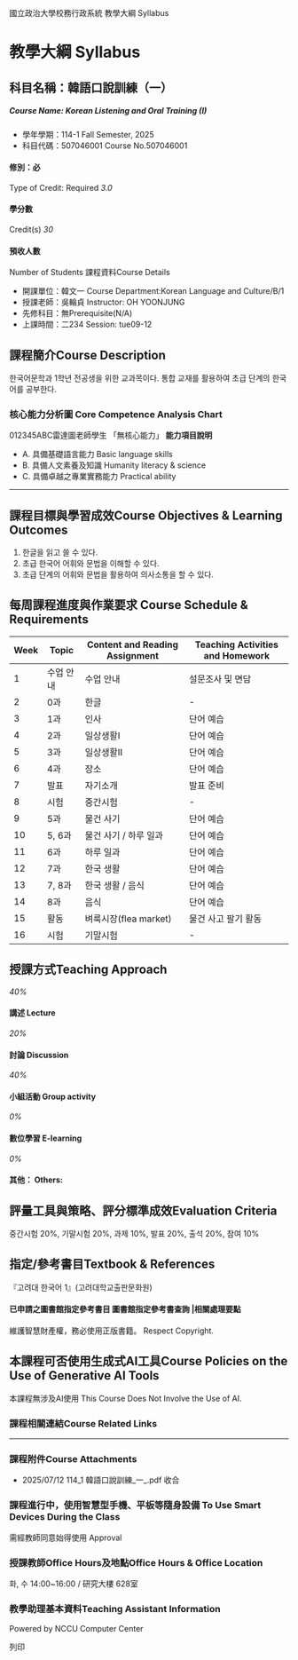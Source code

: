 國立政治大學校務行政系統 教學大綱 Syllabus
# 教學大綱 Syllabus
##  科目名稱：韓語口說訓練（一）
#####  Course Name: Korean Listening and Oral Training (I)
  * 學年學期：114-1 Fall Semester, 2025 
  * 科目代碼：507046001 Course No.507046001


#### 修別：必
Type of Credit: Required 
_3.0_
#### 學分數
Credit(s)
_30_
#### 預收人數
Number of Students
課程資料Course Details
  * 開課單位：韓文一 Course Department:Korean Language and Culture/B/1 
  * 授課老師：吳輪貞 Instructor: OH YOONJUNG 
  * 先修科目：無Prerequisite(N/A)
  * 上課時間：二234 Session: tue09-12


##  課程簡介Course Description
한국어문학과 1학년 전공생을 위한 교과목이다. 통합 교재를 활용하여 초급 단계의 한국어를 공부한다.
###  核心能力分析圖 Core Competence Analysis Chart
012345ABC雷達圖老師學生
「無核心能力」 
**能力項目說明**
  * A. 具備基礎語言能力 Basic language skills
  * B. 具備人文素養及知識 Humanity literacy & science
  * C. 具備卓越之專業實務能力 Practical ability


* * *
##  課程目標與學習成效Course Objectives & Learning Outcomes 
1. 한글을 읽고 쓸 수 있다. 
2. 초급 한국어 어휘와 문법을 이해할 수 있다.
3. 초급 단계의 어휘와 문법을 활용하여 의사소통을 할 수 있다.
##  每周課程進度與作業要求 Course Schedule & Requirements
**Week** |  **Topic** |  **Content and Reading Assignment** |  **Teaching Activities and Homework**  
---|---|---|---  
1 |  수업 안내 |  수업 안내 |  설문조사 및 면담  
2 |  0과 |  한글 |  -  
3 |  1과 |  인사 |  단어 예습  
4 |  2과 |  일상생활I |  단어 예습  
5 |  3과 |  일상생활II |  단어 예습  
6 |  4과 |  장소 |  단어 예습  
7 |  발표 |  자기소개 |  발표 준비  
8 |  시험 |  중간시험 |  -  
9 |  5과 |  물건 사기 |  단어 예습  
10 |  5, 6과 |  물건 사기 / 하루 일과 |  단어 예습  
11 |  6과 |  하루 일과 |  단어 예습  
12 |  7과 |  한국 생활 |  단어 예습  
13 |  7, 8과 |  한국 생활 / 음식 |  단어 예습  
14 |  8과 |  음식 |  단어 예습  
15 |  활동 |  벼룩시장(flea market) |  물건 사고 팔기 활동  
16 |  시험 |  기말시험 |  -  
##  授課方式Teaching Approach
_40%_
####  講述 Lecture
_20%_
####  討論 Discussion
_40%_
####  小組活動 Group activity
_0%_
####  數位學習 E-learning
_0%_
####  其他： Others:
##  評量工具與策略、評分標準成效Evaluation Criteria
중간시험 20%, 기말시험 20%, 과제 10%, 발표 20%, 출석 20%, 참여 10%
##  指定/參考書目Textbook & References
『고려대 한국어 1』(고려대학교출판문화원)
####  已申請之圖書館指定參考書目  圖書館指定參考書查詢 |相關處理要點
維護智慧財產權，務必使用正版書籍。 Respect Copyright.
##  本課程可否使用生成式AI工具Course Policies on the Use of Generative AI Tools
本課程無涉及AI使用 This Course Does Not Involve the Use of AI.
###  課程相關連結Course Related Links
* * *
###  課程附件Course Attachments
  * 2025/07/12 114_1 韓語口說訓練_一_.pdf  收合 


###  課程進行中，使用智慧型手機、平板等隨身設備 To Use Smart Devices During the Class
需經教師同意始得使用  Approval
###  授課教師Office Hours及地點Office Hours & Office Location
화, 수 14:00~16:00 / 研究大樓 628室
###  教學助理基本資料Teaching Assistant Information
Powered by NCCU Computer Center
  
列印
